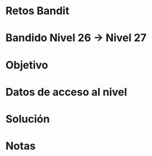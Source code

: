 # Retos Bandit 
# Bandido Nivel 26 → Nivel 27

# Objetivo 

# Datos de acceso al nivel 

# Solución 

# Notas 

